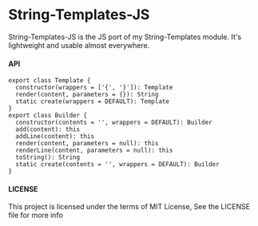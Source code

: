 String-Templates-JS
===================

String-Templates-JS is the JS port of my String-Templates module. It's lightweight and usable almost everywhere.

#### API
```
export class Template {
  constructor(wrappers = ['{', '}']): Template
  render(content, parameters = {}): String
  static create(wrappers = DEFAULT): Template
}
export class Builder {
  constructor(contents = '', wrappers = DEFAULT): Builder
  add(content): this
  addLine(content): this
  render(content, parameters = null): this
  renderLine(content, parameters = null): this
  toString(): String
  static create(contents = '', wrappers = DEFAULT): Builder
}
```

#### LICENSE
This project is licensed under the terms of MIT License, See the LICENSE file for more info
